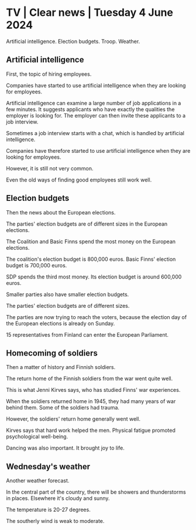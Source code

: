 # TV \| Clear news \| Tuesday 4 June 2024

Artificial intelligence. Election budgets. Troop. Weather.

## Artificial intelligence

First, the topic of hiring employees.

Companies have started to use artificial intelligence when they are looking for employees.

Artificial intelligence can examine a large number of job applications in a few minutes. It suggests applicants who have exactly the qualities the employer is looking for. The employer can then invite these applicants to a job interview.

Sometimes a job interview starts with a chat, which is handled by artificial intelligence.

Companies have therefore started to use artificial intelligence when they are looking for employees.

However, it is still not very common.

Even the old ways of finding good employees still work well.

## Election budgets

Then the news about the European elections.

The parties' election budgets are of different sizes in the European elections.

The Coalition and Basic Finns spend the most money on the European elections.

The coalition's election budget is 800,000 euros. Basic Finns' election budget is 700,000 euros.

SDP spends the third most money. Its election budget is around 600,000 euros.

Smaller parties also have smaller election budgets.

The parties' election budgets are of different sizes.

The parties are now trying to reach the voters, because the election day of the European elections is already on Sunday.

15 representatives from Finland can enter the European Parliament.

## Homecoming of soldiers

Then a matter of history and Finnish soldiers.

The return home of the Finnish soldiers from the war went quite well.

This is what Jenni Kirves says, who has studied Finns' war experiences.

When the soldiers returned home in 1945, they had many years of war behind them. Some of the soldiers had trauma.

However, the soldiers' return home generally went well.

Kirves says that hard work helped the men. Physical fatigue promoted psychological well-being.

Dancing was also important. It brought joy to life.

## Wednesday's weather

Another weather forecast.

In the central part of the country, there will be showers and thunderstorms in places. Elsewhere it's cloudy and sunny.

The temperature is 20-27 degrees.

The southerly wind is weak to moderate.
